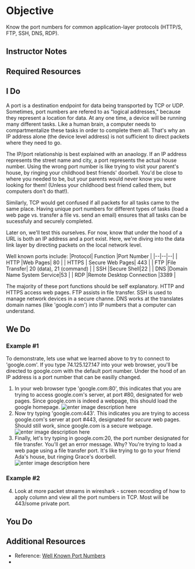 # Objective
Know the port numbers for common application-layer protocols (HTTP/S, FTP, SSH, DNS, RDP).

## Instructor Notes

## Required Resources

## I Do

A port is a destination endpoint for data being transported by TCP or UDP. Sometimes, port numbers are refered to as "logical addresses," because they represent a location for data. At any one time, a device will be running many different tasks. Like a human brain, a computer needs to compartmentalize these tasks in order to complete them all. That's why an IP address alone (the device level address) is not sufficient to direct packets where they need to go. 

The IP/port relationship is best explained with an anaology. If an IP address represents the street name and city, a port represents the actual house number. Using the wrong port number is like trying to visit your parent's house, by ringing your childhood best friends' doorbell. You'd be close to where you needed to be, but your parents would never know you were looking for them! (Unless your childhood best friend called them, but computers don't do that!). 

 Similarly, TCP would get confused if all packets for all tasks came to the same place. Having unique port numbers for different types of tasks (load a web page vs. transfer a file vs. send an email) ensures that all tasks can be sucessfuly and securely completed. 
 
Later on, we'll test this ourselves. For now, know that under the hood of a URL is both an IP address and a port exist. Here, we're diving into the data link layer by directing packets on the local network level. 

Well known ports include: 
|Protocol| Function |Port Number  |
|--|--|--|
| HTTP |Web Pages| 80  |
| HTTPS | Secure Web Pages| 443  |
| FTP |File Transfer| 20 (data), 21 (command)  |
| SSH |Secure Shell|22  |
| DNS |Domain Name System Service|53  |
| RDP |Remote Desktop Connection |3389  |

The majority of these port functions should be self explanatory. HTTP and HTTPS access web pages. FTP assists in file transfer. SSH is used to manage network devices in a secure channe. DNS works at the translates domain names (like 'google.com') into IP numbers that a computer can understand. 

## We Do
### Example #1
To demonstrate, lets use what we learned above to try to connect to 'google.com'. If you type 74.125.127.147 into your web browser, you'll be directed to google.com with the default port number. Under the hood of an IP address is a port number that can be easilly changed. 

1. In your web browser type 'google.com:80', this indicates that you are trying to access google.com's server, at port #80, designated for web pages. Since google.com is indeed a webpage, this should load the google homepage. 
![enter image description here](https://lh3.googleusercontent.com/EAMuSfgyh0YgEerTK7ja2fNMI34RDT6jVZ1VrhXnMO_Rs_APnlwBQBOuHwX0CvWZ2JX0saluozzG)
2. Now try typing 'google.com:443'. This indicates you  are trying to access google.com's server at port #443, designated for *secure* web pages. Should still work, since google.com is a secure webpage. 
![enter image description here](https://lh3.googleusercontent.com/EAMuSfgyh0YgEerTK7ja2fNMI34RDT6jVZ1VrhXnMO_Rs_APnlwBQBOuHwX0CvWZ2JX0saluozzG)
4. Finally, let's try typing in google.com:20, the port number designated for file transfer. You'll get an error message. Why? You're trying to load a web page using a file transfer port. It's like trying to go to your friend Ada's house, but ringing Grace's doorbell. ![enter image description here](https://lh3.googleusercontent.com/EvpwydO-jfWMAz4ybs2169H8lTEFg6V1KYJtxiEr_DIGDPvIHZQX7EryJ-aniY7dTk1FqRKCZU8M)

### Example #2
4. Look at more packet streams in wireshark - screen recording of how to apply column and view all the port numbers in TCP. Most will be 443/some private port.


 

## You Do

## Additional Resources
- Reference: [Well Known Port Numbers](https://www.webopedia.com/quick_ref/portnumbers.asp)
- 

<!--stackedit_data:
eyJoaXN0b3J5IjpbLTE2ODc3NDY4ODYsNjA4MjMxMTUwLDQ4Mz
g1ODcxLC0xNTg1NTczMTk1LC01NjE3NjQ2NDZdfQ==
-->